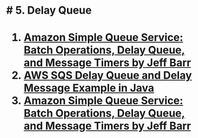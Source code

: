 <h1># 5. Delay Queue<h1>

1. [Amazon Simple Queue Service: Batch Operations, Delay Queue, and Message Timers by Jeff Barr ](https://aws.amazon.com/blogs/aws/amazon-simple-queue-service-batch-operations-delay-queue-and-message-timers/)
1. [AWS SQS Delay Queue and Delay Message Example in Java](https://examples.javacodegeeks.com/aws-sqs-delay-queue-and-delay-message-example-in-java/)
1. [Amazon Simple Queue Service: Batch Operations, Delay Queue, and Message Timers by Jeff Barr ](https://aws.amazon.com/blogs/aws/amazon-simple-queue-service-batch-operations-delay-queue-and-message-timers/)
